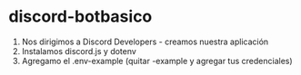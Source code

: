 # discord-botbasico

1. Nos dirigimos a Discord Developers - creamos nuestra aplicación
2. Instalamos discord.js y dotenv
3. Agregamo el .env-example (quitar -example y agregar tus credenciales)